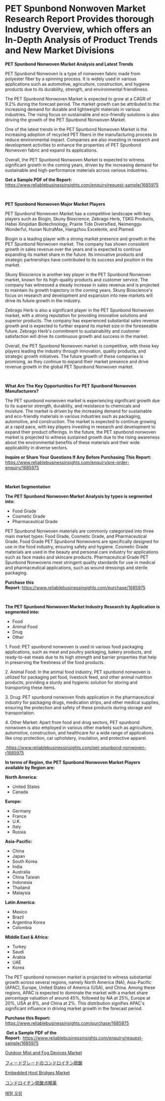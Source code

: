 <p><h1>PET Spunbond Nonwoven Market Research Report Provides thorough Industry Overview, which offers an In-Depth Analysis of Product Trends and New Market Divisions</h1></p><p><strong>PET Spunbond Nonwoven Market Analysis and Latest Trends</strong></p>
<p><p>PET Spunbond Nonwoven is a type of nonwoven fabric made from polyester fiber by a spinning process. It is widely used in various applications such as automotive, agriculture, construction, and hygiene products due to its durability, strength, and environmental friendliness.</p><p>The PET Spunbond Nonwoven Market is expected to grow at a CAGR of 9.2% during the forecast period. The market growth can be attributed to the increasing demand for durable and lightweight materials in various industries. The rising focus on sustainable and eco-friendly solutions is also driving the growth of the PET Spunbond Nonwoven Market.</p><p>One of the latest trends in the PET Spunbond Nonwoven Market is the increasing adoption of recycled PET fibers in the manufacturing process to reduce environmental impact. Companies are also investing in research and development activities to enhance the properties of PET Spunbond Nonwoven fabric and expand its applications.</p><p>Overall, the PET Spunbond Nonwoven Market is expected to witness significant growth in the coming years, driven by the increasing demand for sustainable and high-performance materials across various industries.</p></p>
<p><strong>Get a Sample PDF of the Report:&nbsp;</strong> <a href="https://www.reliablebusinessinsights.com/enquiry/request-sample/1685975">https://www.reliablebusinessinsights.com/enquiry/request-sample/1685975</a></p>
<p>&nbsp;</p>
<p><strong>PET Spunbond Nonwoven Major Market Players</strong></p>
<p><p>PET Spunbond Nonwoven Market has a competitive landscape with key players such as Biogin, Skuny Bioscience, Zebrago Herb, TSKG Products, Hebei Xinqidian Biotechnology, Prairie Tide Diversified, Neimenggu Wonderful, Hunan NutraMax, Hangzhou Excelente, and Plamed. </p><p>Biogin is a leading player with a strong market presence and growth in the PET Spunbond Nonwoven market. The company has shown consistent growth in sales revenue over the years and is expected to continue expanding its market share in the future. Its innovative products and strategic partnerships have contributed to its success and position in the market.</p><p>Skuny Bioscience is another key player in the PET Spunbond Nonwoven market, known for its high-quality products and customer service. The company has witnessed a steady increase in sales revenue and is projected to maintain its growth trajectory in the coming years. Skuny Bioscience's focus on research and development and expansion into new markets will drive its future growth in the industry.</p><p>Zebrago Herb is also a significant player in the PET Spunbond Nonwoven market, with a strong reputation for providing innovative solutions and superior products. The company has experienced substantial sales revenue growth and is expected to further expand its market size in the foreseeable future. Zebrago Herb's commitment to sustainability and customer satisfaction will drive its continuous growth and success in the market.</p><p>Overall, the PET Spunbond Nonwoven market is competitive, with these key players leading the industry through innovation, quality products, and strategic growth initiatives. The future growth of these companies is promising, as they continue to expand their market presence and drive revenue growth in the global PET Spunbond Nonwoven market.</p></p>
<p>&nbsp;</p>
<p><strong>What Are The Key Opportunities For PET Spunbond Nonwoven Manufacturers?</strong></p>
<p><p>The PET spunbond nonwoven market is experiencing significant growth due to its superior strength, durability, and resistance to chemicals and moisture. The market is driven by the increasing demand for sustainable and eco-friendly materials in various industries such as packaging, automotive, and construction. The market is expected to continue growing at a rapid pace, with key players investing in research and development to expand their product offerings. In the future, the PET spunbond nonwoven market is projected to witness sustained growth due to the rising awareness about the environmental benefits of these materials and their wide applicability in diverse sectors.</p></p>
<p><strong>Inquire or Share Your Questions If Any Before Purchasing This Report:</strong> <a href="https://www.reliablebusinessinsights.com/enquiry/pre-order-enquiry/1685975">https://www.reliablebusinessinsights.com/enquiry/pre-order-enquiry/1685975</a></p>
<p>&nbsp;</p>
<p><strong>Market Segmentation</strong></p>
<p><strong>The PET Spunbond Nonwoven Market Analysis by types is segmented into:</strong></p>
<p><ul><li>Food Grade</li><li>Cosmetic Grade</li><li>Pharmaceutical Grade</li></ul></p>
<p><p>PET Spunbond Nonwoven materials are commonly categorized into three main market types: Food Grade, Cosmetic Grade, and Pharmaceutical Grade. Food Grade PET Spunbond Nonwovens are specifically designed for use in the food industry, ensuring safety and hygiene. Cosmetic Grade materials are used in the beauty and personal care industry for applications such as face masks and skincare products. Pharmaceutical Grade PET Spunbond Nonwovens meet stringent quality standards for use in medical and pharmaceutical applications, such as wound dressings and sterile packaging.</p></p>
<p><strong>Purchase this Report:&nbsp;</strong><a href="https://www.reliablebusinessinsights.com/purchase/1685975">https://www.reliablebusinessinsights.com/purchase/1685975</a></p>
<p>&nbsp;</p>
<p><strong>The PET Spunbond Nonwoven Market Industry Research by Application is segmented into:</strong></p>
<p><ul><li>Food</li><li>Animal Food</li><li>Drug</li><li>Other</li></ul></p>
<p><p>1. Food: PET spunbond nonwoven is used in various food packaging applications, such as meat and poultry packaging, bakery products, and ready-to-eat meals due to its high strength and barrier properties that help in preserving the freshness of the food products.</p><p>2. Animal Food: In the animal food industry, PET spunbond nonwoven is utilized for packaging pet food, livestock feed, and other animal nutrition products, providing a sturdy and hygienic solution for storing and transporting these items.</p><p>3. Drug: PET spunbond nonwoven finds application in the pharmaceutical industry for packaging drugs, medication strips, and other medical supplies, ensuring the protection and safety of these products during storage and transportation.</p><p>4. Other Market: Apart from food and drug sectors, PET spunbond nonwoven is also employed in various other markets such as agriculture, automotive, construction, and healthcare for a wide range of applications like crop protection, car upholstery, insulation, and protective apparel.</p></p>
<p><a href="https://www.reliablebusinessinsights.com/pet-spunbond-nonwoven-r1685975">&nbsp;https://www.reliablebusinessinsights.com/pet-spunbond-nonwoven-r1685975</a></p>
<p><strong>In terms of Region, the PET Spunbond Nonwoven Market Players available by Region are:</strong></p>
<p>
    <p> <strong> North America: </strong>
        <ul>
            <li>United States</li>
            <li>Canada</li>
        </ul>
        </p> 
    <p> <strong> Europe: </strong>
        <ul>
            <li>Germany</li>
            <li>France</li>
            <li>U.K.</li>
            <li>Italy</li>
            <li>Russia</li>
        </ul>
        </p> 
    <p> <strong> Asia-Pacific: </strong>
        <ul>
            <li>China</li>
            <li>Japan</li>
            <li>South Korea</li>
            <li>India</li>
            <li>Australia</li>
            <li>China Taiwan</li>
            <li>Indonesia</li>
            <li>Thailand</li>
            <li>Malaysia</li>
        </ul>
        </p> 
    <p> <strong> Latin America: </strong>
        <ul>
            <li>Mexico</li>
            <li>Brazil</li>
            <li>Argentina Korea</li>
            <li>Colombia</li>
        </ul>
        </p> 
    <p> <strong> Middle East & Africa: </strong>
        <ul>
            <li>Turkey</li>
            <li>Saudi</li>
            <li>Arabia</li>
            <li>UAE</li>
            <li>Korea</li>
        </ul>
    </p>
    </p>
<p><p>The PET spunbond nonwoven market is projected to witness substantial growth across several regions, namely North America (NA), Asia-Pacific (APAC), Europe, United States of America (USA), and China. Among these regions, APAC is expected to dominate the market with a market share percentage valuation of around 45%, followed by NA at 25%, Europe at 20%, USA at 8%, and China at 2%. This distribution signifies APAC's significant influence in driving market growth in the forecast period.</p></p>
<p><strong>Purchase this Report: </strong><a href="https://www.reliablebusinessinsights.com/purchase/1685975">https://www.reliablebusinessinsights.com/purchase/1685975</a></p>
<p>&nbsp;<strong>Get a Sample PDF of the Report:&nbsp;&nbsp;</strong><a href="https://www.reliablebusinessinsights.com/enquiry/request-sample/1685975">https://www.reliablebusinessinsights.com/enquiry/request-sample/1685975</a></p>
<p><strong></strong></p>
<p><p><a href="https://github.com/maudAbbott7/Market-Research-Report-List-1/blob/main/outdoor-mist-and-fog-devices-market.md">Outdoor Mist and Fog Devices Market</a></p><p><a href="https://github.com/vtbvgl20191192/Market-Research-Report-List-2/blob/main/8731534102737.md">フィードグレードのコンドロイチン硫酸</a></p><p><a href="https://issuu.com/reportprime-2/docs/embedded-host-bridges-market-size-2030.pptx">Embedded Host Bridges Market</a></p><p><a href="https://github.com/laurenreichert/Market-Research-Report-List-1/blob/main/9494950102738.md">コンドロイチン硫酸点眼薬</a></p><p><a href="https://github.com/jntpkh496620/Market-Research-Report-List-2/blob/main/577872896252.md">메탈 오링</a></p></p>
